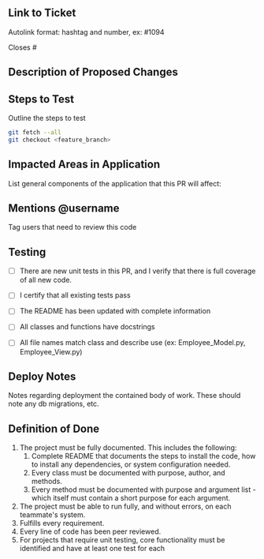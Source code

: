 ## Link to Ticket

Autolink format: hashtag and number, ex: #1094

Closes #

## Description of Proposed Changes

## Steps to Test

Outline the steps to test

```sh
git fetch --all
git checkout <feature_branch>
```

## Impacted Areas in Application

List general components of the application that this PR will affect:

## Mentions @username

Tag users that need to review this code

## Testing

* [ ] There are new unit tests in this PR, and I verify that there is full coverage of all new code.
* [ ] I certify that all existing tests pass
* [ ] The README has been updated with complete information
* [ ] All classes and functions have docstrings
* [ ] All file names match class and describe use (ex: Employee_Model.py, Employee_View.py)


## Deploy Notes

Notes regarding deployment the contained body of work.  These should note any
db migrations, etc.

## Definition of Done

1. The project must be fully documented. This includes the following:
   1. Complete README that documents the steps to install the code, how to install any dependencies, or system configuration needed.
   1. Every class must be documented with purpose, author, and methods.
   1. Every method must be documented with purpose and argument list - which itself must contain a short purpose for each argument.
1. The project must be able to run fully, and without errors, on each teammate's system.
1. Fulfills every requirement.
1. Every line of code has been peer reviewed.
1. For projects that require unit testing, core functionality must be identified and have at least one test for each
